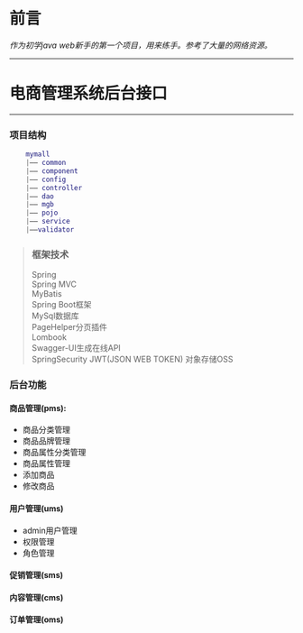 # 前言 #
*作为初学java web新手的第一个项目，用来练手。参考了大量的网络资源。*
*****
# 电商管理系统后台接口 #




*****

### 项目结构 ###
``` lua
    mymall
    |—— common  
    |—— component
    |—— config
    |—— controller
    |—— dao
    |—— mgb
    |—— pojo
    |—— service
    |——validator
```
> ### 框架技术 ###
>  Spring  
  Spring MVC  
  MyBatis  
  Spring Boot框架  
  MySql数据库  
  PageHelper分页插件  
  Lombook  
  Swagger-UI生成在线API  
  SpringSecurity
  JWT(JSON WEB TOKEN)
  对象存储OSS
  
  
### **后台功能** ###
#### 商品管理(pms): ####
- 商品分类管理    
- 商品品牌管理  
- 商品属性分类管理  
- 商品属性管理  
- 添加商品  
- 修改商品  
#### 用户管理(ums) ####
- admin用户管理
- 权限管理
- 角色管理
#### 促销管理(sms)
#### 内容管理(cms)
#### 订单管理(oms)